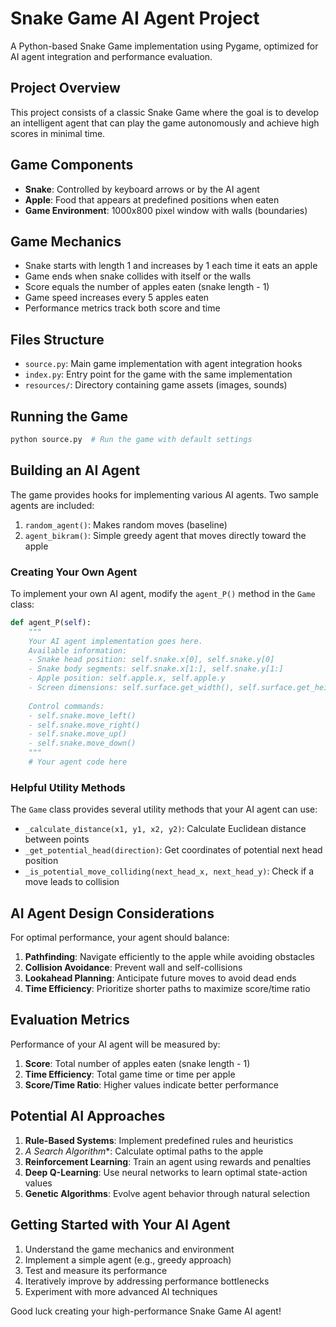 # Snake Game AI Agent Project

A Python-based Snake Game implementation using Pygame, optimized for AI agent integration and performance evaluation.

## Project Overview

This project consists of a classic Snake Game where the goal is to develop an intelligent agent that can play the game autonomously and achieve high scores in minimal time.

## Game Components

- **Snake**: Controlled by keyboard arrows or by the AI agent
- **Apple**: Food that appears at predefined positions when eaten
- **Game Environment**: 1000x800 pixel window with walls (boundaries)

## Game Mechanics

- Snake starts with length 1 and increases by 1 each time it eats an apple
- Game ends when snake collides with itself or the walls
- Score equals the number of apples eaten (snake length - 1)
- Game speed increases every 5 apples eaten
- Performance metrics track both score and time

## Files Structure

- `source.py`: Main game implementation with agent integration hooks
- `index.py`: Entry point for the game with the same implementation
- `resources/`: Directory containing game assets (images, sounds)

## Running the Game

```bash
python source.py  # Run the game with default settings
```

## Building an AI Agent

The game provides hooks for implementing various AI agents. Two sample agents are included:

1. `random_agent()`: Makes random moves (baseline)
2. `agent_bikram()`: Simple greedy agent that moves directly toward the apple

### Creating Your Own Agent

To implement your own AI agent, modify the `agent_P()` method in the `Game` class:

```python
def agent_P(self):
    """
    Your AI agent implementation goes here.
    Available information:
    - Snake head position: self.snake.x[0], self.snake.y[0]
    - Snake body segments: self.snake.x[1:], self.snake.y[1:]
    - Apple position: self.apple.x, self.apple.y
    - Screen dimensions: self.surface.get_width(), self.surface.get_height()
    
    Control commands:
    - self.snake.move_left()
    - self.snake.move_right()
    - self.snake.move_up()
    - self.snake.move_down()
    """
    # Your agent code here
```

### Helpful Utility Methods

The `Game` class provides several utility methods that your AI agent can use:

- `_calculate_distance(x1, y1, x2, y2)`: Calculate Euclidean distance between points
- `_get_potential_head(direction)`: Get coordinates of potential next head position
- `_is_potential_move_colliding(next_head_x, next_head_y)`: Check if a move leads to collision

## AI Agent Design Considerations

For optimal performance, your agent should balance:

1. **Pathfinding**: Navigate efficiently to the apple while avoiding obstacles
2. **Collision Avoidance**: Prevent wall and self-collisions
3. **Lookahead Planning**: Anticipate future moves to avoid dead ends
4. **Time Efficiency**: Prioritize shorter paths to maximize score/time ratio

## Evaluation Metrics

Performance of your AI agent will be measured by:

1. **Score**: Total number of apples eaten (snake length - 1)
2. **Time Efficiency**: Total game time or time per apple
3. **Score/Time Ratio**: Higher values indicate better performance

## Potential AI Approaches

1. **Rule-Based Systems**: Implement predefined rules and heuristics
2. **A* Search Algorithm**: Calculate optimal paths to the apple
3. **Reinforcement Learning**: Train an agent using rewards and penalties
4. **Deep Q-Learning**: Use neural networks to learn optimal state-action values
5. **Genetic Algorithms**: Evolve agent behavior through natural selection

## Getting Started with Your AI Agent

1. Understand the game mechanics and environment
2. Implement a simple agent (e.g., greedy approach)
3. Test and measure its performance
4. Iteratively improve by addressing performance bottlenecks
5. Experiment with more advanced AI techniques

Good luck creating your high-performance Snake Game AI agent!
